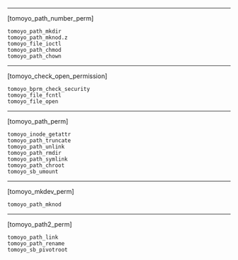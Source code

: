 ------------------
[tomoyo_path_number_perm]
```
tomoyo_path_mkdir
tomoyo_path_mknod.z
tomoyo_file_ioctl
tomoyo_path_chmod
tomoyo_path_chown
```
------------------
[tomoyo_check_open_permission]
```
tomoyo_bprm_check_security
tomoyo_file_fcntl
tomoyo_file_open
```
------------------
[tomoyo_path_perm]
```
tomoyo_inode_getattr
tomoyo_path_truncate
tomoyo_path_unlink
tomoyo_path_rmdir
tomoyo_path_symlink
tomoyo_path_chroot
tomoyo_sb_umount
```
------------------
[tomoyo_mkdev_perm]
```
tomoyo_path_mknod
```
------------------
[tomoyo_path2_perm]
```
tomoyo_path_link
tomoyo_path_rename
tomoyo_sb_pivotroot
```
